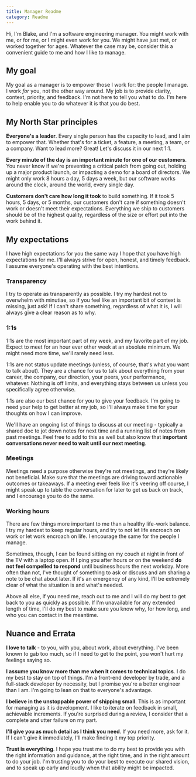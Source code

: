 ```yaml
---
title: Manager Readme
category: Readme
---
```


Hi, I'm Blake, and I'm a software engineering manager. You might work with me, or for me, or I might even work for you. We might have just met, or worked together for ages. Whatever the case may be, consider this a convenient guide to me and how I like to manage.

## My goal

My goal as a manager is to empower those I work for: the people I manage. I work _for_ you, not the other way around. My job is to provide clarity, context, priority, and feedback. I'm not here to tell you what to do. I'm here to help enable you to do whatever it is that you do best.

## My North Star principles

**Everyone's a leader**. Every single person has the capacity to lead, and I aim to empower that. Whether that's for a ticket, a feature, a meeting, a team, or a company. Want to lead more? Great! Let's discuss it in our next 1:1.

**Every minute of the day is an important minute for one of our customers**. You never know if we're preventing a critical patch from going out, holding up a major product launch, or impacting a demo for a board of directors. We might only work 8 hours a day, 5 days a week, but our software works around the clock, around the world, every single day.

**Customers don't care how long it took** to build something. If it took 5 hours, 5 days, or 5 months, our customers don't care if something doesn't work or doesn't meet their expectations. Everything we ship to customers should be of the highest quality, regardless of the size or effort put into the work behind it.

## My expectations

I have high expectations for you the same way I hope that you have high expectations for me. I'll always strive for open, honest, and timely feedback. I assume everyone's operating with the best intentions. 

### Transparency 

I try to operate as transparently as possible. I try my hardest not to overwhelm with minutiae, so if you feel like an important bit of context is missing, just ask! If I can't share something, regardless of what it is, I will always give a clear reason as to why.

### 1:1s

1:1s are the most important part of my week, and my favorite part of my job. Expect to meet for an hour ever other week at an absolute minimum. We might need more time, we'll rarely need less. 

1:1s are not status update meetings (unless, of course, that's what you want to talk about). They are a chance for us to talk about everything from your career, the company, our direction, your peers, your performance, whatever. Nothing is off limits, and everything stays between us unless you specifically agree otherwise. 

1:1s are also our best chance for you to give your feedback. I'm going to need your help to get better at my job, so I'll always make time for your thoughts on how I can improve. 

We'll have an ongoing list of things to discuss at our meeting - typically a shared doc to jot down notes for next time and a running list of notes from past meetings. Feel free to add to this as well but also know that **important conversations never need to wait until our next meeting**. 

### Meetings

Meetings need a purpose otherwise they're not meetings, and they're likely not beneficial. Make sure that the meetings are driving toward actionable outcomes or takeaways. If a meeting ever feels like it's veering off course, I might speak up to table the conversation for later to get us back on track, and I encourage you to do the same.

### Working hours

There are few things more important to me than a healthy life-work balance. I try my hardest to keep regular hours, and try to not let life encroach on work or let work encroach on life. I encourage the same for the people I manage.

Sometimes, though, I can be found sitting on my couch at night in front of the TV with a laptop open. If I ping you after hours or on the weekend **do not feel compelled to respond** until business hours the next workday. More often than not, I've thought of something to ask or discuss and am sharing a note to be chat about later. If it's an emergency of any kind, I'll be extremely clear of what the situation is and what's needed.

Above all else, if you need me, reach out to me and I will do my best to get back to you as quickly as possible. If I'm unavailable for any extended length of time, I'll do my best to make sure you know why, for how long, and who you can contact in the meantime.

## Nuance and Errata

**I love to talk** - to you, with you, about work, about everything. I've been known to gab too much, so if I need to get to the point, you won't hurt my feelings saying so.

**I assume you know more than me when it comes to technical topics**. I do my best to stay on top of things. I'm a front-end developer by trade, and a full-stack developer by necessity, but I promise you're a better engineer than I am. I'm going to lean on that to everyone's advantage.

**I believe in the unstoppable power of shipping small**. This is as important for managing as it is development. I like to iterate on feedback in small, achievable increments. If you're surprised during a review, I consider that a complete and utter failure on my part. 

**I'll give you as much detail as I think you need**. If you need more, ask for it. If I can't give it immediately, I'll make finding it my top priority. 

**Trust is everything**. I hope you trust me to do my best to provide you with the right information and guidance, at the right time, and in the right amount to do your job. I'm trusting you to do your best to execute our shared vision, and to speak up early and loudly when that ability might be impacted.